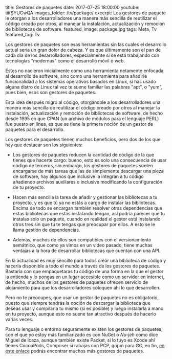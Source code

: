 title: Gestores de paquetes
date: 2017-07-25 18:00:00
youtube: tiifSYUCwQA
images_folder: /tv/package/
excerpt: Los gestores de paquete le otorgan a los desarrolladores una manera más sencilla de reutilizar el código creado por otros, al manejar la instalación, actualización y remoción de bibliotecas de software.
featured_image: package.jpg
tags: Meta, Tv
featured_tag: Tv

Los gestores de paquetes son esas herramientas sin las cuales el desarrollo actual sería un gran dolor de cabeza. Y es que últimamente son el pan de cada día de los desarrolladores, especialmente si se está trabajando con tecnologías "modernas" como el desarrollo móvil o web. 

Estos no nacieron inicialmente como una herramienta netamente enfocada al desarrollo de software, sino como una herramienta para añadirle funcionalidad a los sistemas operativos basados en Linux, si has usado alguna distro de Linux tal vez te suene familiar las palabras "apt", o "yum", pues bien, esos son gestores de paquetes.

Esta idea después migró al código, otorgándole a los desarrolladores una manera más sencilla de reutilizar el código creado por otros al manejar la instalación, actualización y remoción de bibliotecas de software, de hecho desde 1995 en que CPAN (un archivo de módulos para el lenguaje PERL) fue puesto en línea, es que se tiene la primera noción de un gestor de paquetes para el desarrollo.

Los gestores de paquetes tienen muchos beneficios, pero dos de los que hay que destacar son los siguientes:

- Los gestores de paquetes reducen la cantidad de código de la que tienes que hacerte cargo: bueno, esto es solo una consecuencia de usar código de terceros, sin embargo, los gestores de paquetes suelen encargarse de más tareas que las de simplemente descargar una pieza de software, hay algunos que inclusive la integran a tu código añadiendo archivos auxiliares o inclusive modificando la configuración de tu proyecto.

- Hacen más sencilla la tarea de añadir y gestionar las bibliotecas a tu proyecto, y es que tú ya no estás a cargo de instalar las bibliotecas. Encima de todo se encargan también resolver otras dependencias que estas bibliotecas que estás instalando tengan, así podría parecer que tu instalas solo un paquete, cuando en realidad el gestor está instalando otros tres   sin que tú te tengas que preocupar por ellos. A esto se le llama gestión de dependencias.

- Además, muchos de ellos son compatibles con el versionamiento semátnico, que como ya vimos en un video pasado, tiene muchas ventajas a la hora de desarrollar bibliotecas que cuentan con una API.

En la actualidad es muy sencillo para todos crear una biblioteca de código y hacerla disponible a todo el mundo a través de los gestores de paquetes. Bastaría con que empaquetaras tu código de una forma en la que el gestor la entienda y lo pongas en un lugar accesible como un servidor en internet, de hecho, muchos de los gestores de paquetes ofrecen servicio de alojamiento para que los desarrolladores coloquen ahí lo que desarrollen. 

Pero no te preocupes, que usar un gestor de paquetes no es obligatorio, puesto que siempre tendrás la opción de descargar la biblioteca que deseas usar y compilarla tu mismo (si es posible) y luego instalarla a mano en tu proyecto, aunque esto no suene tan atractivo después de hacerlo varias veces. 

Para tu lenguaje o entorno seguramente existen los gestores de paquetes, con el que yo estoy más familiarizado es con NuGet o *Nu-jeh* como dice Miguel de Icaza, aunque también existe Packet, si lo tuyo es Xcode ahí tienes CocoaPods, Composer si rabajas con PCP, gopm para GO, en fin, <a href="https://github.com/showcases/package-managers" target="_blank">en este enlace</a> podrás encontrar muchos más gestores de paquetes.